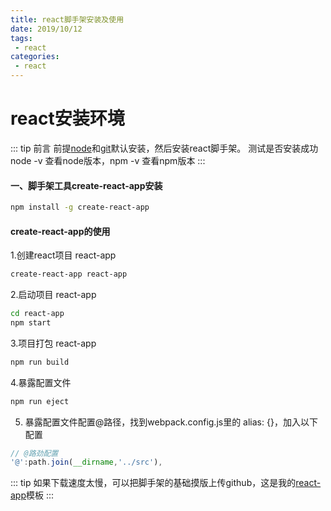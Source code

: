 ```yaml
--- 
title: react脚手架安装及使用
date: 2019/10/12
tags: 
 - react
categories:
 - react
---
```

# react安装环境

::: tip 前言
前提[node](http://nodejs.cn/)和[git](https://git-scm.com/)默认安装，然后安装react脚手架。
测试是否安装成功 node -v 查看node版本，npm -v 查看npm版本
:::

#### 一、脚手架工具create-react-app安装

```sh
npm install -g create-react-app

```
#### create-react-app的使用

1.创建react项目 react-app

```sh
create-react-app react-app

```
2.启动项目 react-app

```sh
cd react-app
npm start
```
3.项目打包 react-app

```sh
npm run build
```
4.暴露配置文件

```sh
npm run eject
```
5. 暴露配置文件配置@路径，找到webpack.config.js里的 alias: {}，加入以下配置
```webpack.config.js
// @路劲配置
'@':path.join(__dirname,'../src'),
```

::: tip 
如果下载速度太慢，可以把脚手架的基础摸版上传github，这是我的[react-app](https://github.com/tanxi2019/react)模板
:::
